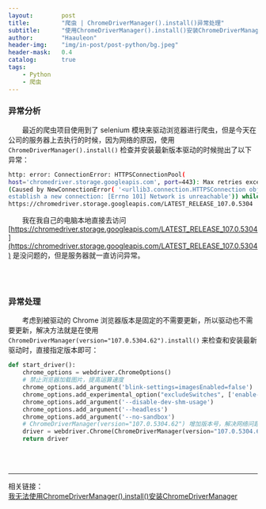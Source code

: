 ```yaml
---
layout:        post
title:         "爬虫 | ChromeDriverManager().install()异常处理"
subtitle:      "使用ChromeDriverManager().install()安装ChromeDriverManager失败"
author:        "Haauleon"
header-img:    "img/in-post/post-python/bg.jpeg"
header-mask:   0.4
catalog:       true
tags:
    - Python
    - 爬虫
---
```


### 异常分析
&emsp;&emsp;最近的爬虫项目使用到了 selenium 模块来驱动浏览器进行爬虫，但是今天在公司的服务器上去执行的时候，因为网络的原因，使用 `ChromeDriverManager().install()` 检查并安装最新版本驱动的时候抛出了以下异常：    
```bash
http: error: ConnectionError: HTTPSConnectionPool(
host='chromedriver.storage.googleapis.com', port=443): Max retries exceeded with url: /LATEST_RELEASE_107.0.5304 
(Caused by NewConnectionError( '<urllib3.connection.HTTPSConnection object at 0x7fd46be37730>: Failed to 
establish a new connection: [Errno 101] Network is unreachable')) while doing a GET request to URL: 
https://chromedriver.storage.googleapis.com/LATEST_RELEASE_107.0.5304
```

&emsp;&emsp;我在我自己的电脑本地直接去访问 [https://chromedriver.storage.googleapis.com/LATEST_RELEASE_107.0.5304](https://chromedriver.storage.googleapis.com/LATEST_RELEASE_107.0.5304) 是没问题的，但是服务器就一直访问异常。     

<br>
<br>

### 异常处理
&emsp;&emsp;考虑到被驱动的 Chrome 浏览器版本是固定的不需要更新，所以驱动也不需要更新，解决方法就是在使用 `ChromeDriverManager(version="107.0.5304.62").install()` 来检查和安装最新驱动时，直接指定版本即可：    
```python
def start_driver():
    chrome_options = webdriver.ChromeOptions()
    # 禁止浏览器加载图片，提高运算速度
    chrome_options.add_argument('blink-settings=imagesEnabled=false')
    chrome_options.add_experimental_option("excludeSwitches", ['enable-automation'])
    chrome_options.add_argument('--disable-dev-shm-usage')
    chrome_options.add_argument('--headless')
    chrome_options.add_argument('--no-sandbox')
    # ChromeDriverManager(version="107.0.5304.62") 增加版本号，解决网络问题
    driver = webdriver.Chrome(ChromeDriverManager(version="107.0.5304.62").install(), options=chrome_options)
    return driver

```

<br>
<br>

---

相关链接：   
[我无法使用ChromeDriverManager().install()安装ChromeDriverManager](https://www.5axxw.com/questions/content/25zj8m)